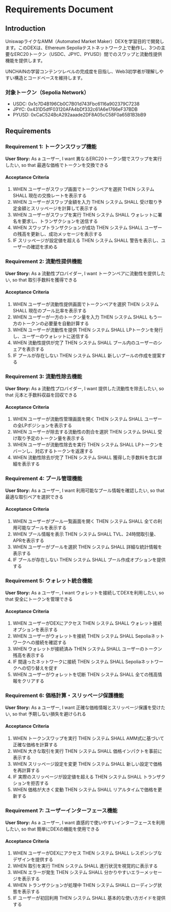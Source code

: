 # Requirements Document

## Introduction

UniswapライクなAMM（Automated Market Maker）DEXを学習目的で開発します。このDEXは、Ethereum Sepoliaテストネットワーク上で動作し、3つの主要なERC20トークン（USDC、JPYC、PYUSD）間でのスワップと流動性提供機能を提供します。

UNCHAINの学習コンテンツレベルの完成度を目指し、Web3初学者が理解しやすい構造とコードベースを維持します。

### 対象トークン（Sepolia Network）
- USDC: 0x1c7D4B196Cb0C7B01d743Fbc6116a902379C7238
- JPYC: 0x431D5dfF03120AFA4bDf332c61A6e1766eF37BDB  
- PYUSD: 0xCaC524BcA292aaade2DF8A05cC58F0a65B1B3bB9

## Requirements

### Requirement 1: トークンスワップ機能

**User Story:** As a ユーザー, I want 異なるERC20トークン間でスワップを実行したい, so that 最適な価格でトークンを交換できる

#### Acceptance Criteria

1. WHEN ユーザーがスワップ画面でトークンペアを選択 THEN システム SHALL 現在の交換レートを表示する
2. WHEN ユーザーがスワップ金額を入力 THEN システム SHALL 受け取り予定金額とスリッページを計算して表示する
3. WHEN ユーザーがスワップを実行 THEN システム SHALL ウォレットに署名を要求し、トランザクションを送信する
4. WHEN スワップトランザクションが成功 THEN システム SHALL ユーザーの残高を更新し、成功メッセージを表示する
5. IF スリッページが設定値を超える THEN システム SHALL 警告を表示し、ユーザーの確認を求める

### Requirement 2: 流動性提供機能

**User Story:** As a 流動性プロバイダー, I want トークンペアに流動性を提供したい, so that 取引手数料を獲得できる

#### Acceptance Criteria

1. WHEN ユーザーが流動性提供画面でトークンペアを選択 THEN システム SHALL 現在のプール比率を表示する
2. WHEN ユーザーが一方のトークン量を入力 THEN システム SHALL もう一方のトークンの必要量を自動計算する
3. WHEN ユーザーが流動性を提供 THEN システム SHALL LPトークンを発行し、ユーザーのウォレットに送信する
4. WHEN 流動性提供が完了 THEN システム SHALL プール内のユーザーのシェアを表示する
5. IF プールが存在しない THEN システム SHALL 新しいプールの作成を提案する

### Requirement 3: 流動性除去機能

**User Story:** As a 流動性プロバイダー, I want 提供した流動性を除去したい, so that 元本と手数料収益を回収できる

#### Acceptance Criteria

1. WHEN ユーザーが流動性管理画面を開く THEN システム SHALL ユーザーの全LPポジションを表示する
2. WHEN ユーザーが除去する流動性の割合を選択 THEN システム SHALL 受け取り予定のトークン量を表示する
3. WHEN ユーザーが流動性除去を実行 THEN システム SHALL LPトークンをバーンし、対応するトークンを返還する
4. WHEN 流動性除去が完了 THEN システム SHALL 獲得した手数料を含む詳細を表示する

### Requirement 4: プール管理機能

**User Story:** As a ユーザー, I want 利用可能なプール情報を確認したい, so that 最適な取引ペアを選択できる

#### Acceptance Criteria

1. WHEN ユーザーがプール一覧画面を開く THEN システム SHALL 全ての利用可能なプールを表示する
2. WHEN プール情報を表示 THEN システム SHALL TVL、24時間取引量、APRを表示する
3. WHEN ユーザーがプールを選択 THEN システム SHALL 詳細な統計情報を表示する
4. IF プールが存在しない THEN システム SHALL プール作成オプションを提供する

### Requirement 5: ウォレット統合機能

**User Story:** As a ユーザー, I want ウォレットを接続してDEXを利用したい, so that 安全にトークンを管理できる

#### Acceptance Criteria

1. WHEN ユーザーがDEXにアクセス THEN システム SHALL ウォレット接続オプションを表示する
2. WHEN ユーザーがウォレットを接続 THEN システム SHALL Sepoliaネットワークへの接続を確認する
3. WHEN ウォレットが接続済み THEN システム SHALL ユーザーのトークン残高を表示する
4. IF 間違ったネットワークに接続 THEN システム SHALL Sepoliaネットワークへの切り替えを促す
5. WHEN ユーザーがウォレットを切断 THEN システム SHALL 全ての残高情報をクリアする

### Requirement 6: 価格計算・スリッページ保護機能

**User Story:** As a ユーザー, I want 正確な価格情報とスリッページ保護を受けたい, so that 予期しない損失を避けられる

#### Acceptance Criteria

1. WHEN トークンスワップを実行 THEN システム SHALL AMM式に基づいて正確な価格を計算する
2. WHEN 大きな取引を実行 THEN システム SHALL 価格インパクトを事前に表示する
3. WHEN スリッページ設定を変更 THEN システム SHALL 新しい設定で価格を再計算する
4. IF 実際のスリッページが設定値を超える THEN システム SHALL トランザクションを拒否する
5. WHEN 価格が大きく変動 THEN システム SHALL リアルタイムで価格を更新する

### Requirement 7: ユーザーインターフェース機能

**User Story:** As a ユーザー, I want 直感的で使いやすいインターフェースを利用したい, so that 簡単にDEXの機能を使用できる

#### Acceptance Criteria

1. WHEN ユーザーがDEXにアクセス THEN システム SHALL レスポンシブなデザインを提供する
2. WHEN 取引を実行 THEN システム SHALL 進行状況を視覚的に表示する
3. WHEN エラーが発生 THEN システム SHALL 分かりやすいエラーメッセージを表示する
4. WHEN トランザクションが処理中 THEN システム SHALL ローディング状態を表示する
5. IF ユーザーが初回利用 THEN システム SHALL 基本的な使い方ガイドを提供する